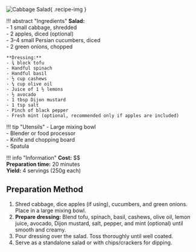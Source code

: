 ![Cabbage Salad](../images/cabbage-salad.jpg){ .recipe-img }

!!! abstract "Ingredients"
    **Salad:**  
    - 1 small cabbage, shredded  
    - 2 apples, diced (optional)  
    - 3–4 small Persian cucumbers, diced  
    - 2 green onions, chopped  

    **Dressing:**  
    - ¾ block tofu  
    - Handful spinach  
    - Handful basil  
    - ½ cup cashews  
    - ¼ cup olive oil  
    - Juice of 1 ½ lemons  
    - ½ avocado  
    - 1 tbsp Dijon mustard  
    - 1 tsp salt  
    - Pinch of black pepper  
    - Fresh mint (optional, recommended only if apples are included)  

!!! tip "Utensils"
    - Large mixing bowl  
    - Blender or food processor  
    - Knife and chopping board  
    - Spatula  

!!! info "Information"
    **Cost:** $$  
    **Preparation time:** 20 minutes  
    **Yield:** 4 servings (250g each)  

## Preparation Method

1. Shred cabbage, dice apples (if using), cucumbers, and green onions. Place in a large mixing bowl.  
2. **Prepare dressing:** Blend tofu, spinach, basil, cashews, olive oil, lemon juice, avocado, Dijon mustard, salt, pepper, and mint (optional) until smooth and creamy.  
3. Pour dressing over the salad. Toss thoroughly until well coated.  
4. Serve as a standalone salad or with chips/crackers for dipping.